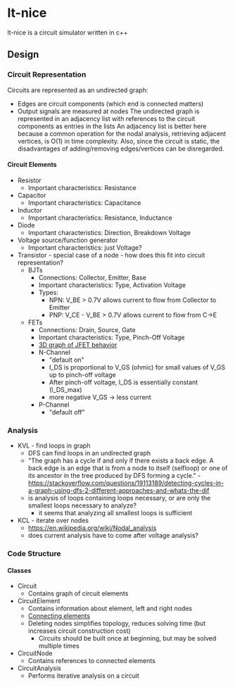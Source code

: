 # lt-nice

lt-nice is a circuit simulator written in c++

## Design

### Circuit Representation
Circuits are represented as an undirected graph:
* Edges are circuit components (which end is connected matters)
* Output signals are measured at nodes
The undirected graph is represented in an adjacency list with references to the circuit components as entries in the lists
An adjacency list is better here because a common operation for the nodal analysis, retrieving adjacent vertices, is O(1) in time complexity. Also, since the circuit is static, the disadvantages of adding/removing edges/vertices can be disregarded.


#### Circuit Elements
* Resistor
  * Important characteristics: Resistance
* Capacitor
  * Important characteristics: Capacitance
* Inductor
  * Important characteristics: Resistance, Inductance
* Diode
  * Important characteristics: Direction, Breakdown Voltage
* Voltage source/function generator
  * Important characteristics: just Voltage?
* Transistor - special case of a node - how does this fit into circuit representation?
  * BJTs
    * Connections: Collector, Emitter, Base
    * Important characteristics: Type, Activation Voltage
    * Types:
      * NPN: V_BE > 0.7V allows current to flow from Collector to Emitter
      * PNP: V_CE - V_BE > 0.7V allows current to flow from C->E
  * FETs
    * Connections: Drain, Source, Gate
    * Important characteristics: Type, Pinch-Off Voltage
    * [3D graph of JFET behavior](https://images.slideplayer.com/26/8302733/slides/slide_69.jpg)
    * N-Channel
      * "default on"
      * I_DS is proportional to V_GS (ohmic) for small values of V_GS up to pinch-off voltage
      * After pinch-off voltage, I_DS is essentially constant (I_DS_max)
      * more negative V_GS -> less current
    * P-Channel
      * "default off"

### Analysis
* KVL - find loops in graph
  * DFS can find loops in an undirected graph
  * "The graph has a cycle if and only if there exists a back edge. A back edge is an edge that is from a node to itself (selfloop) or one of its ancestor in the tree produced by DFS forming a cycle." - https://stackoverflow.com/questions/19113189/detecting-cycles-in-a-graph-using-dfs-2-different-approaches-and-whats-the-dif
  * is analysis of loops containing loops necessary, or are only the smallest loops necessary to analyze?
    * it seems that analyzing all smallest loops is sufficient
* KCL - iterate over nodes
  * https://en.wikipedia.org/wiki/Nodal_analysis
  * does current analysis have to come after voltage analysis? 

### Code Structure

#### Classes
* Circuit
  * Contains graph of circuit elements
* CircuitElement
  * Contains information about element, left and right nodes
  * [Connecting elements](doc/node_connection_options.png)
  * Deleting nodes simplifies topology, reduces solving time (but increases circuit construction cost)
    * Circuits should be built once at beginning, but may be solved multiple times
* CircuitNode
  * Contains references to connected elements
* CircuitAnalysis
  * Performs iterative analysis on a circuit
